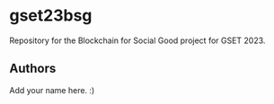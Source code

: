 # gset23bsg
Repository for the Blockchain for Social Good project for GSET 2023.

## Authors
Add your name here. :)
